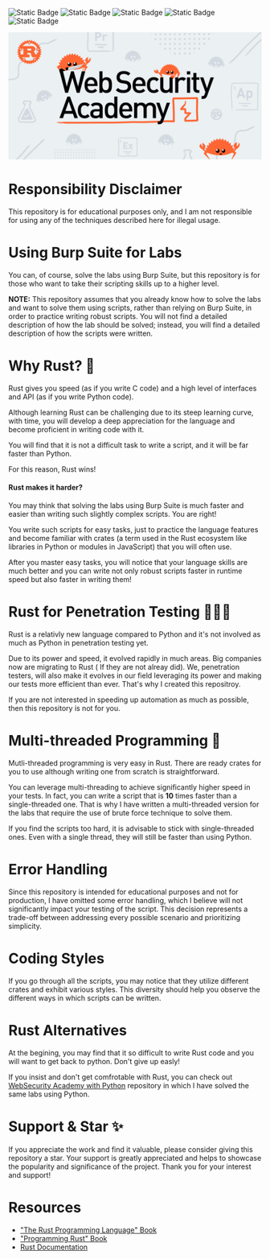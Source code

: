 ![Static Badge](https://img.shields.io/badge/Developed%20on-GNU%20Linux-red)
![Static Badge](https://img.shields.io/badge/rustc-v1.73.0--nightly-bright)
![Static Badge](https://img.shields.io/badge/License-GPLv3-green)
![Static Badge](https://img.shields.io/badge/Single--threaded%20labs-81-blue)
![Static Badge](https://img.shields.io/badge/Multi--threaded%20labs-14-yellow)

![WebScurity Academy](./web-security-rust.png)


# Responsibility Disclaimer

This repository is for educational purposes only, and I am not responsible for using any of the techniques described here for illegal usage.

# Using Burp Suite for Labs

You can, of course, solve the labs using Burp Suite, but this repository is for those who want to take their scripting skills up to a higher level.

**NOTE:** This repository assumes that you already know how to solve the labs and want to solve them using scripts, rather than relying on Burp Suite, in order to practice writing robust scripts.
You will not find a detailed description of how the lab should be solved; instead, you will find a detailed description of how the scripts were written.

# Why Rust? 🦂

Rust gives you speed (as if you write C code) and a high level of interfaces and API (as if you write Python code).

Although learning Rust can be challenging due to its steep learning curve, with time, you will develop a deep appreciation for the language and become proficient in writing code with it.

You will find that it is not a difficult task to write a script, and it will be far faster than Python.

For this reason, Rust wins!

#### Rust makes it harder?

You may think that solving the labs using Burp Suite is much faster and easier than writing such slightly complex scripts. You are right!

You write such scripts for easy tasks, just to practice the language features and become familiar with crates (a term used in the Rust ecosystem like libraries in Python or modules in JavaScript) that you will often use.

After you master easy tasks, you will notice that your language skills are much better and you can write not only robust scripts faster in runtime speed but also faster in writing them!

# Rust for Penetration Testing 👨🏻‍💻

Rust is a relativly new language compared to Python and it's not involved as much as Python in penetration testing yet.

Due to its power and speed, it evolved rapidly in much areas. Big companies now are migrating to Rust ( If they are not alreay did).
We, penetration testers, will also make it evolves in our field leveraging its power and making our tests more efficient than ever. That's why I created this repositroy.

If you are not interested in speeding up automation as much as possible, then this repository is not for you.

# Multi-threaded Programming 🚀

Mutli-threaded programming is very easy in Rust. There are ready crates for you to use although writing one from scratch is straightforward.

You can leverage multi-threading to achieve significantly higher speed in your tests. In fact, you can write a script that is **10** times faster than a single-threaded one. That is why I have written a multi-threaded version for the labs that require the use of brute force technique to solve them.

If you find the scripts too hard, it is advisable to stick with single-threaded ones. Even with a single thread, they will still be faster than using Python.

# Error Handling 

Since this repository is intended for educational purposes and not for production, I have omitted some error handling, which I believe will not significantly impact your testing of the script. This decision represents a trade-off between addressing every possible scenario and prioritizing simplicity.

# Coding Styles

If you go through all the scripts, you may notice that they utilize different crates and exhibit various styles. This diversity should help you observe the different ways in which scripts can be written.

# Rust Alternatives

At the begining, you may find that it so difficult to write Rust code and you will want to get back to python. Don't give up easly!

If you insist and don't get comfrotable with Rust, you can check out [WebSecurity Academy with Python](https://github.com/elqal3awii/WebSecurity-Academy-with-Python) repository in which I have solved the same labs using Python.

# Support & Star ✨

If you appreciate the work and find it valuable, please consider giving this repository a star. Your support is greatly appreciated and helps to showcase the popularity and significance of the project. Thank you for your interest and support!

# Resources

- ["The Rust Programming Language" Book](https://doc.rust-lang.org/book/title-page.html)
- ["Programming Rust" Book](https://www.goodreads.com/book/show/25550614-programming-rust?ref=nav_sb_ss_2_16)
- [Rust Documentation](https://doc.rust-lang.org/beta/)
